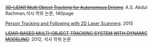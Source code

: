 ~~[3D-LIDAR Multi Object Tracking for Autonomous Driving](https://www.slideshare.net/adioshun/3dlidar-multi-object-tracking-for-autonomous-driving-111277160)~~: A.S. Abdul Rachman,석사 학위 논문, 140page

[Person Tracking and Following with 2D Laser Scanners](http://digitool.library.mcgill.ca/webclient/StreamGate?folder_id=0&dvs=1535431430325~699): 2015

~~[LIDAR-BASED MULTI-OBJECT TRACKING SYSTEM WITH DYNAMIC MODELING](https://neu-gou.github.io/thesis_Mengran.pdf)~~: 2012, 석사 학위 논문 



